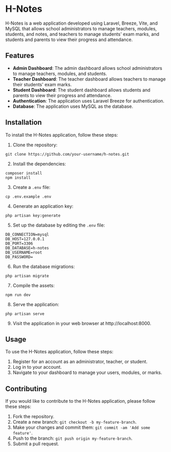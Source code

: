 # H-Notes

H-Notes is a web application developed using Laravel, Breeze, Vite, and MySQL that allows school administrators to manage teachers, modules, students, and notes, and teachers to manage students' exam marks, and students and parents to view their progress and attendance.

## Features

- **Admin Dashboard**: The admin dashboard allows school administrators to manage teachers, modules, and students.
- **Teacher Dashboard**: The teacher dashboard allows teachers to manage their students' exam marks.
- **Student Dashboard**: The student dashboard allows students and parents to view their progress and attendance.
- **Authentication**: The application uses Laravel Breeze for authentication.
- **Database**: The application uses MySQL as the database.

## Installation

To install the H-Notes application, follow these steps:

1. Clone the repository:

```
git clone https://github.com/your-username/h-notes.git
```

2. Install the dependencies:

```
composer install
npm install
```

3. Create a `.env` file:

```
cp .env.example .env
```

4. Generate an application key:

```
php artisan key:generate
```

5. Set up the database by editing the `.env` file:

```
DB_CONNECTION=mysql
DB_HOST=127.0.0.1
DB_PORT=3306
DB_DATABASE=h-notes
DB_USERNAME=root
DB_PASSWORD=
```

6. Run the database migrations:

```
php artisan migrate
```

7. Compile the assets:

```
npm run dev
```

8. Serve the application:

```
php artisan serve
```

9. Visit the application in your web browser at http://localhost:8000.

## Usage

To use the H-Notes application, follow these steps:

1. Register for an account as an administrator, teacher, or student.
2. Log in to your account.
3. Navigate to your dashboard to manage your users, modules, or marks.

## Contributing

If you would like to contribute to the H-Notes application, please follow these steps:

1. Fork the repository.
2. Create a new branch: `git checkout -b my-feature-branch`.
3. Make your changes and commit them: `git commit -am 'Add some feature'`.
4. Push to the branch: `git push origin my-feature-branch`.
5. Submit a pull request.
